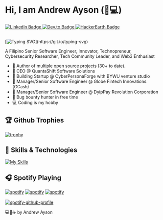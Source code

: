 # Hi, I am Andrew Ayson (💖💻)

<div id="badges">
  <a href="https://www.linkedin.com/in/andrew-ubalde-ayson/">
    <img src="https://img.shields.io/badge/LinkedIn-blue?style=for-the-badge&logo=linkedin&logoColor=white" alt="LinkedIn Badge"/>
  </a>
  <a href="https://dev.to/drewubaldeayson">
    <img src="https://img.shields.io/badge/dev.to-0A0A0A?style=for-the-badge&logo=devdotto&logoColor=white" alt="Dev.to Badge"/>
  </a>
  <a href="https://www.hackerearth.com/@drewubaldeayson">
    <img src="https://img.shields.io/badge/HackerEarth-%232C3454.svg?&style=for-the-badge&logo=HackerEarth&logoColor=Blue" alt="HackerEarth Badge"/>
  </a>
</div>

<br/>


[![Typing SVG](https://readme-typing-svg.demolab.com?font=Poppins&size=25&pause=1000&color=AE28FF&random=false&width=435&lines=Senior+Software+Engineer;Innovator;Technopreneur;It+is+a+pleasure+to+meet+you!)](https://git.io/typing-svg)

A Filipino Senior Software Engineer, Innovator, Technopreneur, Cybersecurity Researcher, Tech Community Leader, and Web3 Enthusiast

- 💝 Author of multiple open source projects (30+ to date).
- 💼 CEO @ QuantaShift Software Solutions
- 🌱 Building Startup @ CyberPersonaForge with BYWU venture studio
- 🤝 Manager/Senior Software Engineer @ Globe Fintech Innovations (GCash)
- 🤝 Manager/Senior Software Engineer @ DyipPay Revolution Corporation
- 🔏 Bug bounty hunter in free time
- 💻 Coding is my hobby


## 🏆 Github Trophies
[![trophy](https://github-profile-trophy.vercel.app/?username=ryo-ma)](https://github.com/ryo-ma/github-profile-trophy)


## 🔧 Skills & Technologies
[![My Skills](https://skillicons.dev/icons?i=alpinejs,arduino,aws,babel,bash,bootstrap,cpp,cloudflare,codepen,css,d3,dart,discord,bots,django,docker,dynamodb,eclipse,elasticsearch,electron,figma,firebase,flutter,gatsby,gcp,git,github,githubactions,gitlab,gradle,graphql,gulp,heroku,html,idea,ipfs,java,js,jquery,kafka,kotlin,kubernetes,laravel,linux,md,materialui,maven,mongodb,mysql,nestjs,nextjs,nginx,nodejs,nuxtjs,opencv,php,postgres,postman,powershell,pug,py,react,redis,redux,regex,robloxstudio,sqlite,sass,sequelize,solidity,swift,tailwind,tensorflow,terraform,threejs,ts,unity,vercel,vim,vite,vscode,vue,wasm,webpack,wordpress&perline=15)](https://skillicons.dev)


## 🎧 Spotify Playing
<a href='https://open.spotify.com/playlist/37i9dQZF1DX4olOMiqFeqU' target="_blank"><img alt='spotify' src='https://img.shields.io/badge/PPop_Music-100000?style=flat-square&logo=spotify&logoColor=white&labelColor=1BB954&color=1BB954'/></a>
<a href='https://open.spotify.com/playlist/1mRnp6sx8ysTLaKD4OjBmw' target="_blank"><img alt='spotify' src='https://img.shields.io/badge/KPop_Music-100000?style=flat-square&logo=spotify&logoColor=white&labelColor=1BB954&color=1BB954'/></a>
<a href='https://open.spotify.com/playlist/1YvrTMoQkao1I0J4Nf7XJF' target="_blank"><img alt='spotify' src='https://img.shields.io/badge/Acoustic_Covers-100000?style=flat-square&logo=spotify&logoColor=white&labelColor=1BB954&color=1BB954'/></a>
<br/><br/>
[![spotify-github-profile](https://spotify-github-profile.vercel.app/api/view?uid=316lszyms2sjhwpmygbycj635ywu&cover_image=true&theme=novatorem&show_offline=false&background_color=121212&interchange=false)](https://github.com/kittinan/spotify-github-profile)


💻💖☕ by Andrew Ayson
